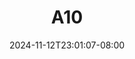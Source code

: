--- 
title: "A10"
description: "nonton bokeh A10 tiktok durasi panjang baru"
date: 2024-11-12T23:01:07-08:00
file_code: "emgdmu64tpn2"
draft: false
cover: "hwp58yocul4ay9u2.jpg"
tags: [""]
length: 1286
fld_id: "1482965"
foldername: "Acelinahot"
categories: ["Acelinahot"]
views: 0
---